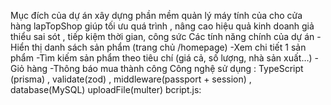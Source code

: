 Mục đích của dự án xây dựng phần mềm quản lý máy tính của cho cửa hàng lapTopShop giúp tối ưu quá trình , nâng cao hiệu quả kinh doanh
giả thiểu sai sót , tiếp kiệm thời gian, công sức
Các tính năng chính của dự án
-Hiển thị danh sách sản phẩm (trang chủ /homepage)
-Xem chi tiết 1 sản phẩm
-Tìm kiếm sản phẩm theo tiêu chí (giá cả, số lượng, nhà sản xuất…)
-Giỏ hàng
-Thông báo mua thành công
Công nghệ sử dụng : TypeScript (prisma) , validate(zod) , middleware(passport + session) , database(MySQL) uploadFile(multer)
bcript.js:
